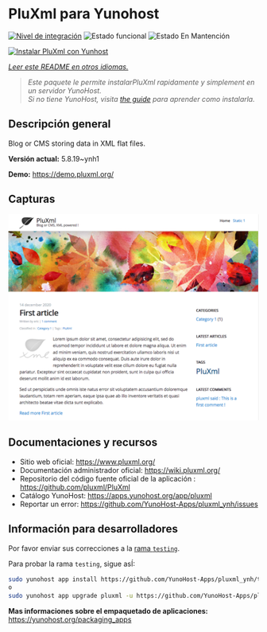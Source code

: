 <!--
Este archivo README esta generado automaticamente<https://github.com/YunoHost/apps/tree/master/tools/readme_generator>
No se debe editar a mano.
-->

# PluXml para Yunohost

[![Nivel de integración](https://apps.yunohost.org/badge/integration/pluxml)](https://ci-apps.yunohost.org/ci/apps/pluxml/)
![Estado funcional](https://apps.yunohost.org/badge/state/pluxml)
![Estado En Mantención](https://apps.yunohost.org/badge/maintained/pluxml)

[![Instalar PluXml con Yunhost](https://install-app.yunohost.org/install-with-yunohost.svg)](https://install-app.yunohost.org/?app=pluxml)

*[Leer este README en otros idiomas.](./ALL_README.md)*

> *Este paquete le permite instalarPluXml rapidamente y simplement en un servidor YunoHost.*  
> *Si no tiene YunoHost, visita [the guide](https://yunohost.org/install) para aprender como instalarla.*

## Descripción general

Blog or CMS storing data in XML flat files.


**Versión actual:** 5.8.19~ynh1

**Demo:** <https://demo.pluxml.org/>

## Capturas

![Captura de PluXml](./doc/screenshots/screenshot.png)

## Documentaciones y recursos

- Sitio web oficial: <https://www.pluxml.org/>
- Documentación administrador oficial: <https://wiki.pluxml.org/>
- Repositorio del código fuente oficial de la aplicación : <https://github.com/pluxml/PluXml>
- Catálogo YunoHost: <https://apps.yunohost.org/app/pluxml>
- Reportar un error: <https://github.com/YunoHost-Apps/pluxml_ynh/issues>

## Información para desarrolladores

Por favor enviar sus correcciones a la [rama `testing`](https://github.com/YunoHost-Apps/pluxml_ynh/tree/testing).

Para probar la rama `testing`, sigue asÍ:

```bash
sudo yunohost app install https://github.com/YunoHost-Apps/pluxml_ynh/tree/testing --debug
o
sudo yunohost app upgrade pluxml -u https://github.com/YunoHost-Apps/pluxml_ynh/tree/testing --debug
```

**Mas informaciones sobre el empaquetado de aplicaciones:** <https://yunohost.org/packaging_apps>
